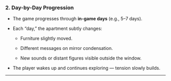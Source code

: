 ### 2. **Day-by-Day Progression**

- The game progresses through **in-game days** (e.g., 5–7 days).
    
- Each “day,” the apartment subtly changes:
    
    - Furniture slightly moved.
        
    - Different messages on mirror condensation.
        
    - New sounds or distant figures visible outside the window.
        
- The player wakes up and continues exploring — tension slowly builds.
    

---